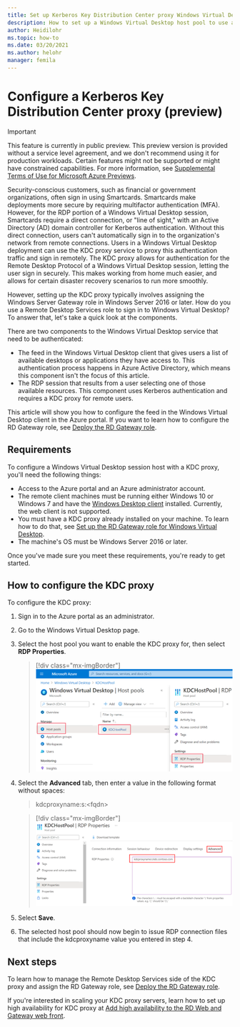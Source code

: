 ```yaml
---
title: Set up Kerberos Key Distribution Center proxy Windows Virtual Desktop - Azure
description: How to set up a Windows Virtual Desktop host pool to use a Kerberos Key Distribution Center proxy.
author: Heidilohr
ms.topic: how-to
ms.date: 03/20/2021
ms.author: helohr
manager: femila
---
```

# Configure a Kerberos Key Distribution Center proxy (preview)

> [!IMPORTANT]
> This feature is currently in public preview.
> This preview version is provided without a service level agreement, and we don't recommend using it for production workloads. Certain features might not be supported or might have constrained capabilities.
> For more information, see [Supplemental Terms of Use for Microsoft Azure Previews](https://azure.microsoft.com/support/legal/preview-supplemental-terms/).

Security-conscious customers, such as financial or government organizations, often sign in using Smartcards. Smartcards make deployments more secure by requiring multifactor authentication (MFA). However, for the RDP portion of a Windows Virtual Desktop session, Smartcards require a direct connection, or "line of sight," with an Active Directory (AD) domain controller for Kerberos authentication. Without this direct connection, users can't automatically sign in to the organization's network from remote connections. Users in a Windows Virtual Desktop deployment can use the KDC proxy service to proxy this authentication traffic and sign in remotely. The KDC proxy allows for authentication for the Remote Desktop Protocol of a Windows Virtual Desktop session, letting the user sign in securely. This makes working from home much easier, and allows for certain disaster recovery scenarios to run more smoothly.

However, setting up the KDC proxy typically involves assigning the Windows Server Gateway role in Windows Server 2016 or later. How do you use a Remote Desktop Services role to sign in to Windows Virtual Desktop? To answer that, let's take a quick look at the components.

There are two components to the Windows Virtual Desktop service that need to be authenticated:

- The feed in the Windows Virtual Desktop client that gives users a list of available desktops or applications they have access to. This authentication process happens in Azure Active Directory, which means this component isn't the focus of this article.
- The RDP session that results from a user selecting one of those available resources. This component uses Kerberos authentication and requires a KDC proxy for remote users.

This article will show you how to configure the feed in the Windows Virtual Desktop client in the Azure portal. If you want to learn how to configure the RD Gateway role, see [Deploy the RD Gateway role](/windows-server/remote/remote-desktop-services/remote-desktop-gateway-role).

## Requirements

To configure a Windows Virtual Desktop session host with a KDC proxy, you'll need the following things:

- Access to the Azure portal and an Azure administrator account.
- The remote client machines must be running either Windows 10 or Windows 7 and have the [Windows Desktop client](/windows-server/remote/remote-desktop-services/clients/windowsdesktop) installed. Currently, the web client is not supported.
- You must have a KDC proxy already installed on your machine. To learn how to do that, see [Set up the RD Gateway role for Windows Virtual Desktop](/windows-server/remote/remote-desktop-services/remote-desktop-gateway-role).
- The machine's OS must be Windows Server 2016 or later.

Once you've made sure you meet these requirements, you're ready to get started.

## How to configure the KDC proxy

To configure the KDC proxy:

1. Sign in to the Azure portal as an administrator.

2. Go to the Windows Virtual Desktop page.

3. Select the host pool you want to enable the KDC proxy for, then select **RDP Properties**.

    > [!div class="mx-imgBorder"]
    > ![A screenshot of the Azure portal page showing a user selecting host pools, then the name of the example host pool, then RDP properties.](media/rdp-properties.png)

4. Select the **Advanced** tab, then enter a value in the following format without spaces:

    
    > kdcproxyname:s:\<fqdn\>
    

    > [!div class="mx-imgBorder"]
    > ![A screenshot showing the Advanced tab selected, with the value entered as described in step 4.](media/advanced-tab-selected.png)

5. Select **Save**.

6. The selected host pool should now begin to issue RDP connection files that include the kdcproxyname value you entered in step 4.

## Next steps

To learn how to manage the Remote Desktop Services side of the KDC proxy and assign the RD Gateway role, see [Deploy the RD Gateway role](/windows-server/remote/remote-desktop-services/remote-desktop-gateway-role).

If you're interested in scaling your KDC proxy servers, learn how to set up high availability for KDC proxy at [Add high availability to the RD Web and Gateway web front](/windows-server/remote/remote-desktop-services/rds-rdweb-gateway-ha).
